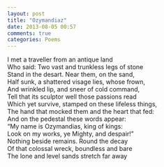 ```yaml
---
layout: post
title: "Ozymandiaz"
date: 2013-08-05 00:57
comments: true
categories: Poems
---
```




I met a traveller from an antique land  
Who said: Two vast and trunkless legs of stone  
Stand in the desart. Near them, on the sand,  
Half sunk, a shattered visage lies, whose frown,  
And wrinkled lip, and sneer of cold command,  
Tell that its sculptor well those passions read  
Which yet survive, stamped on these lifeless things,  
The hand that mocked them and the heart that fed:  
And on the pedestal these words appear:  
“My name is Ozymandias, king of kings:  
Look on my works, ye Mighty, and despair!”  
Nothing beside remains. Round the decay  
Of that colossal wreck, boundless and bare  
The lone and level sands stretch far away  
